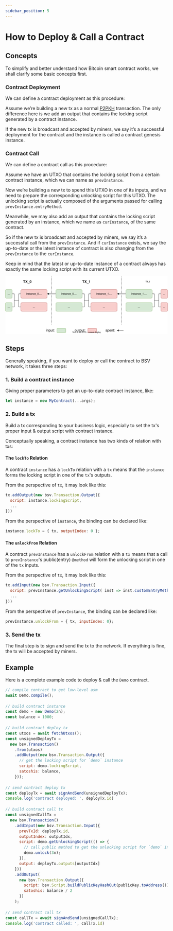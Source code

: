 ```yaml
---
sidebar_position: 5
---
```


# How to Deploy & Call a Contract

## Concepts

To simplify and better understand how Bitcoin smart contract works, we shall clarify some basic concepts first. 

### Contract Deployment

We can define a contract deployment as this procedure:

Assume we’re building a new tx as a normal [P2PKH](https://learnmeabitcoin.com/technical/p2pkh) transaction. The only difference here is we add an output that contains the locking script generated by a contract instance. 

If the new tx is broadcast and accepted by miners, we say it’s a successful deployment for the contract and the instance is called a contract genesis instance.

### Contract Call

We can define a contract call as this procedure:

Assume we have an UTXO that contains the locking script from a certain contract instance, which we can name as `prevInstance`. 

Now we’re building a new tx to spend this UTXO in one of its inputs, and we need to prepare the corresponding unlocking script for this UTXO. The unlocking script is actually composed of the arguments passed for calling `prevInstance.entryMethod`. 

Meanwhile, we may also add an output that contains the locking script generated by an instance, which we name as `curInstance`, of the same contract.

So if the new tx is broadcast and accepted by miners, we say it’s a successful call from the `prevInstance`. And if `curInstance` exists, we say the up-to-date or the latest instance of contract is also changing from the `prevInstance` to the `curInstance`.

Keep in mind that the latest or up-to-date instance of a contract always has exactly the same locking script with its current UTXO.


![Tx with Contract Instance](../../static/img/contract_tx.svg)

## Steps

Generally speaking, if you want to deploy or call the contract to BSV network, it takes three steps:

### 1. Build a contract instance

Giving proper parameters to get an up-to-date contract instance, like:

```ts
let instance = new MyContract(...args);
```

### 2. Build a tx

Build a tx corresponding to your business logic, especially to set the tx's proper input & output script with contract instance.

Conceptually speaking, a contract instance has two kinds of relation with txs:

#### The `lockTo` Relation

A contract `instance` has a `lockTo` relation with a `tx` means that the `instance` forms the locking script in one of the `tx`'s outputs.

From the perspective of `tx`, it may look like this:

```js
tx.addOutput(new bsv.Transaction.Output({
  script: instance.lockingScript,
  ...
}))
```

From the perspective of `instance`, the binding can be declared like:

```js
instance.lockTo = { tx, outputIndex: 0 };
```

#### The `unlockFrom` Relation

A contract `prevInstance` has a `unlockFrom` relation with a `tx` means that a call to `prevInstance`'s public(entry) `@method` will form the unlocking script in one of the `tx` inputs.

From the perspective of `tx`, it may look like this:

```js
tx.addInput(new bsv.Transaction.Input({
  script: prevInstance.getUnlockingScript( inst => inst.customEntryMethod(...args) )
  ...
}))
```

From the perspective of `prevInstance`, the binding can be declared like:

```js
prevInstance.unlockFrom = { tx, inputIndex: 0};
```

### 3. Send the tx

The final step is to sign and send the tx to the network. If everything is fine, the tx will be accepted by miners.

## Example

Here is a complete example code to deploy & call the `Demo` contract.

```js
// compile contract to get low-level asm
await Demo.compile();

// build contract instance
const demo = new Demo(2n);
const balance = 1000;

// build contract deploy tx
const utxos = await fetchUtxos();
const unsignedDeployTx =
  new bsv.Transaction()
    .from(utxos)
    .addOutput(new bsv.Transaction.Output({
      // get the locking script for `demo` instance
      script: demo.lockingScript, 
      satoshis: balance,
    }));

// send contract deploy tx
const deployTx = await signAndSend(unsignedDeployTx);
console.log('contract deployed: ', deployTx.id)

// build contract call tx
const unsignedCallTx =
  new bsv.Transaction()
    .addInput(new bsv.Transaction.Input({
      prevTxId: deployTx.id,
      outputIndex: outputIdx,
      script: demo.getUnlockingScript(() => {
        // call public method to get the unlocking script for `demo` instance.
        demo.unlock(3n);
      }),
      output: deployTx.outputs[outputIdx]
    }))
    .addOutput(
      new bsv.Transaction.Output({
        script: bsv.Script.buildPublicKeyHashOut(publicKey.toAddress()),
        satoshis: balance / 2
      })
    );

// send contract call tx
const callTx = await signAndSend(unsignedCallTx);
console.log('contract called: ', callTx.id)
```


